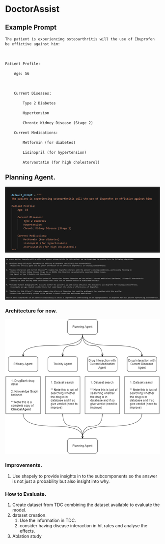 # DoctorAssist

## Example Prompt 

```text
The patient is experiencing osteoarthritis will the use of Ibuprofen be effictive against him:

  

Patient Profile:

    Age: 56

  

    Current Diseases:

        Type 2 Diabetes

        Hypertension

        Chronic Kidney Disease (Stage 2)

    Current Medications:

        Metformin (for diabetes)

        Lisinopril (for hypertension)

        Atorvastatin (for high cholesterol)
```


## Planning Agent.

![](docs/prompt.png)


![](docs/output.png)


### Architecture for now.

![](docs/DoctorAssist.drawio.png)


### Improvements.

1. Use shapely to provide insights in to the subcomponents so the answer is not just a probability but also insight into why. 


### How to Evaluate.

1. Create dataset from TDC combining the dataset available to evaluate the model.
2. dataset creation.
	1. Use the information in TDC.
	2. consider having disease interaction in hit rates and analyse the effects.
3. Ablation study
